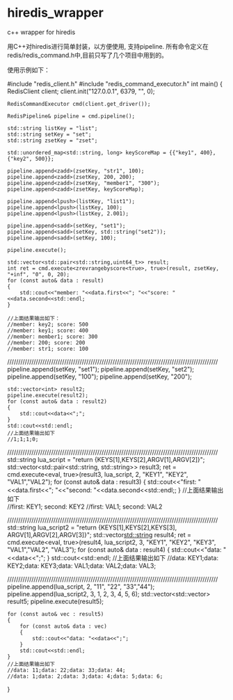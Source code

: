 # hiredis_wrapper
c++ wrapper for hiredis

用C++对hiredis进行简单封装，以方便使用, 支持pipeline.
所有命令定义在redis/redis_command.h中,目前只写了几个项目中用到的。

使用示例如下：

#include "redis_client.h"
#include "redis_command_executor.h"
int main()
{
    RedisClient client;
    client.init("127.0.0.1", 6379, "", 0);

    RedisCommandExecutor cmd(client.get_driver());

    RedisPipeline& pipeline = cmd.pipeline();

    std::string listKey = "list";
    std::string setKey = "set";
    std::string zsetKey = "zset";

    std::unordered_map<std::string, long> keyScoreMap = {{"key1", 400}, {"key2", 500}};

    pipeline.append<zadd>(zsetKey, "str1", 100);
    pipeline.append<zadd>(zsetKey, 200, 200);
    pipeline.append<zadd>(zsetKey, "member1", "300");
    pipeline.append<zadd>(zsetKey, keyScoreMap);

    pipeline.append<lpush>(listKey, "list1");
    pipeline.append<lpush>(listKey, 100);
    pipeline.append<lpush>(listKey, 2.001);

    pipeline.append<sadd>(setKey, "set1");
    pipeline.append<sadd>(setKey, std::string("set2"));
    pipeline.append<sadd>(setKey, 100);

    pipeline.execute();

    std::vector<std::pair<std::string,uint64_t>> result;
    int ret = cmd.execute<zrevrangebyscore<true>, true>(result, zsetKey, "+inf", "0", 0, 20);
    for (const auto& data : result)
    {
        std::cout<<"member: "<<data.first<<"; "<<"score: "<<data.second<<std::endl;
    }
    
    //上面结果输出如下：
    //member: key2; score: 500
    //member: key1; score: 400
    //member: member1; score: 300
    //member: 200; score: 200
    //member: str1; score: 100

////////////////////////////////////////////////////////////////////////////////////////////////
    pipeline.append<sismember>(setKey, "set1");
    pipeline.append<sismember>(setKey, "set2");
    pipeline.append<sismember>(setKey, "100");
    pipeline.append<sismember>(setKey, "200");


    std::vector<int> result2;
    pipeline.execute(result2);
    for (const auto& data : result2)
    {
        std::cout<<data<<";";
    }
    std::cout<<std::endl;
    //上面结果输出如下
    //1;1;1;0;

////////////////////////////////////////////////////////////////////////////////////////////////
    std::string lua_script = "return {KEYS[1],KEYS[2],ARGV[1],ARGV[2]}";
    std::vector<std::pair<std::string, std::string>> result3;
    ret = cmd.execute<eval, true>(result3, lua_script, 2, "KEY1", "KEY2", "VAL1","VAL2");
    for (const auto& data : result3)
    {
        std::cout<<"first: "<<data.first<<"; "<<"second: "<<data.second<<std::endl;;
    }
    //上面结果输出如下    
    //first: KEY1; second: KEY2
    //first: VAL1; second: VAL2

////////////////////////////////////////////////////////////////////////////////////////////////
    std::string lua_script2 = "return {KEYS[1],KEYS[2],KEYS[3], ARGV[1],ARGV[2],ARGV[3]}";
    std::vector<std::string> result4;
    ret = cmd.execute<eval, true>(result4, lua_script2, 3, "KEY1", "KEY2", "KEY3", "VAL1","VAL2", "VAL3");
    for (const auto& data : result4)
    {
        std::cout<<"data: "<<data<<";";
    }
    std::cout<<std::endl;
    //上面结果输出如下
    //data: KEY1;data: KEY2;data: KEY3;data: VAL1;data: VAL2;data: VAL3;
    
////////////////////////////////////////////////////////////////////////////////////////////////
    pipeline.append<eval>(lua_script, 2, "11", "22", "33","44");
    pipeline.append<eval>(lua_script2, 3, 1, 2, 3, 4, 5, 6);
    std::vector<std::vector<int>> result5;
    pipeline.execute(result5);

    for (const auto& vec : result5)
    {
        for (const auto& data : vec)
        {
            std::cout<<"data: "<<data<<";";
        }
        std::cout<<std::endl;
    }
    //上面结果输出如下    
    //data: 11;data: 22;data: 33;data: 44;
    //data: 1;data: 2;data: 3;data: 4;data: 5;data: 6;
}



